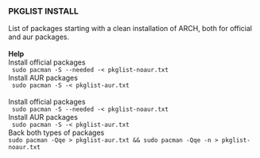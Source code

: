 <h3>PKGLIST INSTALL</h3>
List of packages starting with a clean installation of ARCH, both for official and aur packages.<br>
<br>
<b>Help</b><br>
Install official packages <br>
<code> sudo pacman -S --needed -< pkglist-noaur.txt</code><br>
Install AUR packages<br>
<code> sudo pacman -S -< pkglist-aur.txt</code><br>
<br>
Install official packages<br>
<code> sudo pacman -S --needed -< pkglist-noaur.txt</code><br>
Install AUR packages<br>
<code> sudo pacman -S -< pkglist-aur.txt</code>
<br>
Back both types of packages<br>
<code>sudo pacman -Qqe > pkglist-aur.txt && sudo pacman -Qqe -n > pkglist-noaur.txt</code>



